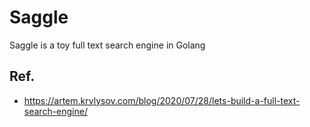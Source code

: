 # Saggle
Saggle is a toy full text search engine in Golang






## Ref.
- https://artem.krylysov.com/blog/2020/07/28/lets-build-a-full-text-search-engine/